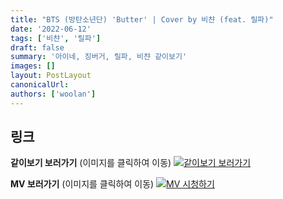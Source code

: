 ```yaml
---
title: "BTS (방탄소년단) 'Butter' | Cover by 비챤 (feat. 릴파)"
date: '2022-06-12'
tags: ['비챤', '릴파']
draft: false
summary: '아이네, 징버거, 릴파, 비챤 같이보기'
images: []
layout: PostLayout
canonicalUrl:
authors: ['woolan']
---
```


## 링크

**같이보기 보러가기** (이미지를 클릭하여 이동)
[![같이보기 보러가기](../static/images/logo.png)](https://cafe.naver.com/steamindiegame/6469062)

**MV 보러가기** (이미지를 클릭하여 이동)
[![MV 시청하기](https://i.ytimg.com/vi/nWJB1U7cQVs/maxresdefault.jpg)](https://youtu.be/nWJB1U7cQVs)
